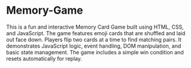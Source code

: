 # Memory-Game
This is a fun and interactive Memory Card Game built using HTML, CSS, and JavaScript. The game features emoji cards that are shuffled and laid out face down. Players flip two cards at a time to find matching pairs. It demonstrates JavaScript logic, event handling, DOM manipulation, and basic state management. The game includes a simple win condition and resets automatically for replay.
